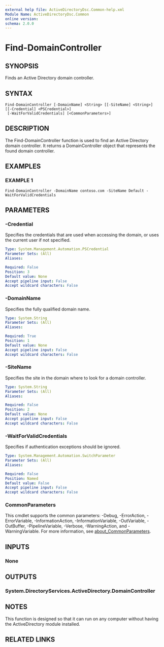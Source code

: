 ```yaml
---
external help file: ActiveDirectoryDsc.Common-help.xml
Module Name: ActiveDirectoryDsc.Common
online version:
schema: 2.0.0
---
```


# Find-DomainController

## SYNOPSIS
Finds an Active Directory domain controller.

## SYNTAX

```
Find-DomainController [-DomainName] <String> [[-SiteName] <String>] [[-Credential] <PSCredential>]
 [-WaitForValidCredentials] [<CommonParameters>]
```

## DESCRIPTION
The Find-DomainController function is used to find an Active Directory domain controller.
It returns a
DomainController object that represents the found domain controller.

## EXAMPLES

### EXAMPLE 1
```
Find-DomainController -DomainName contoso.com -SiteName Default -WaitForValidCredentials
```

## PARAMETERS

### -Credential
Specifies the credentials that are used when accessing the domain, or uses the current user if not specified.

```yaml
Type: System.Management.Automation.PSCredential
Parameter Sets: (All)
Aliases:

Required: False
Position: 3
Default value: None
Accept pipeline input: False
Accept wildcard characters: False
```

### -DomainName
Specifies the fully qualified domain name.

```yaml
Type: System.String
Parameter Sets: (All)
Aliases:

Required: True
Position: 1
Default value: None
Accept pipeline input: False
Accept wildcard characters: False
```

### -SiteName
Specifies the site in the domain where to look for a domain controller.

```yaml
Type: System.String
Parameter Sets: (All)
Aliases:

Required: False
Position: 2
Default value: None
Accept pipeline input: False
Accept wildcard characters: False
```

### -WaitForValidCredentials
Specifies if authentication exceptions should be ignored.

```yaml
Type: System.Management.Automation.SwitchParameter
Parameter Sets: (All)
Aliases:

Required: False
Position: Named
Default value: False
Accept pipeline input: False
Accept wildcard characters: False
```

### CommonParameters
This cmdlet supports the common parameters: -Debug, -ErrorAction, -ErrorVariable, -InformationAction, -InformationVariable, -OutVariable, -OutBuffer, -PipelineVariable, -Verbose, -WarningAction, and -WarningVariable. For more information, see [about_CommonParameters](http://go.microsoft.com/fwlink/?LinkID=113216).

## INPUTS

### None
## OUTPUTS

### System.DirectoryServices.ActiveDirectory.DomainController
## NOTES
This function is designed so that it can run on any computer without having the ActiveDirectory module
installed.

## RELATED LINKS
